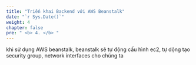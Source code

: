 ```yaml
---
title: "Triển khai Backend với AWS Beanstalk"
date: "`r Sys.Date()`"
weight: 4
chapter: false
pre: " <b> 4. </b> "
---
```


khi sử dụng AWS beanstalk, beanstalk sẽ tự động cấu hình ec2, tự dộng tạo security group, network interfaces cho chúng ta
